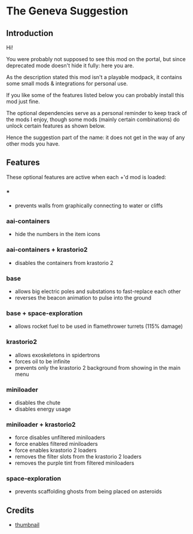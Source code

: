 # The Geneva Suggestion

## Introduction

Hi!

You were probably not supposed to see this mod on the portal,
but since deprecated mode doesn't hide it fully: here you are.

As the description stated this mod isn't a playable modpack,
it contains some small mods & integrations for personal use.

If you like some of the features listed below you can probably install this mod just fine.

The optional dependencies serve as a personal reminder to keep track of the mods I enjoy,
though some mods (mainly certain combinations) do unlock certain features as shown below.

Hence the suggestion part of the name: it does not get in the way of any other mods you have.

## Features

These optional features are active when each +'d mod is loaded:

### *
- prevents walls from graphically connecting to water or cliffs

### aai-containers
- hide the numbers in the item icons

### aai-containers + krastorio2
- disables the containers from krastorio 2

### base
- allows big electric poles and substations to fast-replace each other
- reverses the beacon animation to pulse into the ground

### base + space-exploration
- allows rocket fuel to be used in flamethrower turrets (115% damage)

### krastorio2
- allows exoskeletons in spidertrons
- forces oil to be infinite
- prevents only the krastorio 2 background from showing in the main menu

### miniloader
- disables the chute
- disables energy usage

### miniloader + krastorio2
- force disables unfiltered miniloaders
- force enables filtered miniloaders
- force enables krastorio 2 loaders
- removes the filter slots from the krastorio 2 loaders
- removes the purple tint from filtered miniloaders

### space-exploration
- prevents scaffolding ghosts from being placed on asteroids

## Credits

- [thumbnail](https://youtu.be/lnncvVlt2mw?t=88) <!-- Bosnian Ape Society -->
